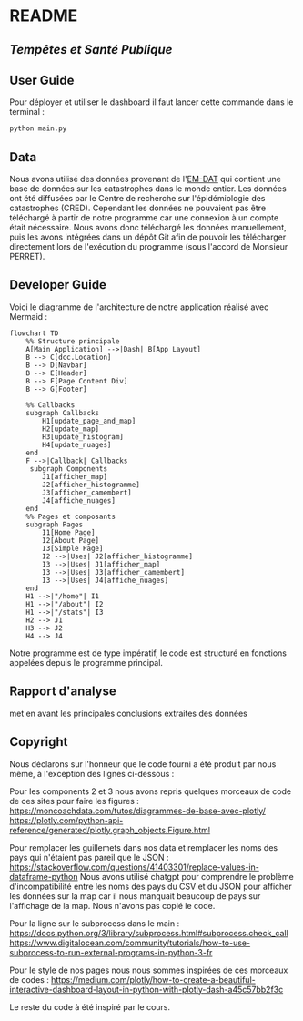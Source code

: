 # README
## _Tempêtes et Santé Publique_

## User Guide

Pour déployer et utiliser le dashboard il faut lancer cette commande dans le terminal :

```sh
python main.py
```

## Data

Nous avons utilisé des données provenant de l'[EM-DAT](https://www.emdat.be/) qui contient une base de données sur les catastrophes dans le monde entier. Les données ont été diffusées par le Centre de recherche sur l'épidémiologie des catastrophes (CRED). Cependant les données ne pouvaient pas être téléchargé à partir de notre programme car une connexion à un compte était nécessaire. Nous avons donc téléchargé les données manuellement, puis les avons intégrées dans un dépôt Git afin de pouvoir les télécharger directement lors de l'exécution du programme (sous l'accord de Monsieur PERRET).


## Developer Guide
Voici le diagramme de l'architecture de notre application réalisé avec Mermaid :
```mermaid
flowchart TD
    %% Structure principale
    A[Main Application] -->|Dash| B[App Layout]
    B --> C[dcc.Location]
    B --> D[Navbar]
    B --> E[Header]
    B --> F[Page Content Div]
    B --> G[Footer]

    %% Callbacks
    subgraph Callbacks
        H1[update_page_and_map]
        H2[update_map]
        H3[update_histogram]
        H4[update_nuages]
    end
    F -->|Callback| Callbacks
     subgraph Components
        J1[afficher_map]
        J2[afficher_histogramme]
        J3[afficher_camembert]
        J4[affiche_nuages]
    end
    %% Pages et composants
    subgraph Pages
        I1[Home Page]
        I2[About Page]
        I3[Simple Page]
        I2 -->|Uses| J2[afficher_histogramme]
        I3 -->|Uses| J1[afficher_map]
        I3 -->|Uses| J3[afficher_camembert]
        I3 -->|Uses| J4[affiche_nuages]
    end
    H1 -->|"/home"| I1
    H1 -->|"/about"| I2
    H1 -->|"/stats"| I3
    H2 --> J1
    H3 --> J2
    H4 --> J4
```

Notre programme est de type impératif, le code est structuré en fonctions appelées depuis le programme principal.


## Rapport d'analyse
met en avant les principales conclusions extraites des données


## Copyright

Nous déclarons sur l'honneur que le code fourni a été produit par nous même, à l'exception des lignes ci-dessous : 
 
Pour les components 2 et 3 nous avons repris quelques morceaux de code de ces sites pour faire les figures :
https://moncoachdata.com/tutos/diagrammes-de-base-avec-plotly/
https://plotly.com/python-api-reference/generated/plotly.graph_objects.Figure.html

Pour remplacer les guillemets dans nos data et remplacer les noms des pays qui n'étaient pas pareil que le JSON :
https://stackoverflow.com/questions/41403301/replace-values-in-dataframe-python
Nous avons utilisé chatgpt pour comprendre le problème d'incompatibilité entre les noms des pays du CSV et du JSON pour afficher les données sur la map car il nous manquait beaucoup de pays sur l'affichage de la map. Nous n'avons pas copié le code.

Pour la ligne sur le subprocess dans le main : https://docs.python.org/3/library/subprocess.html#subprocess.check_call
https://www.digitalocean.com/community/tutorials/how-to-use-subprocess-to-run-external-programs-in-python-3-fr

Pour le style de nos pages nous nous sommes inspirées de ces morceaux de codes : https://medium.com/plotly/how-to-create-a-beautiful-interactive-dashboard-layout-in-python-with-plotly-dash-a45c57bb2f3c

Le reste du code à été inspiré par le cours.
